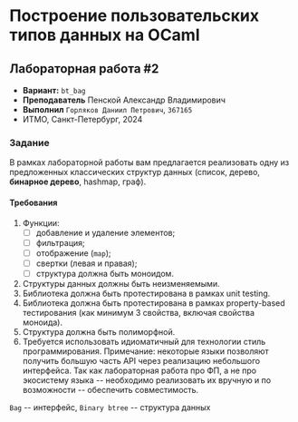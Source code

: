 # Построение пользовательских типов данных на OCaml

## Лабораторная работа #2

- **Вариант:** `bt_bag`
- **Преподаватель** Пенской Александр Владимирович  
- **Выполнил** `Горляков Даниил Петрович`, `367165`
- ИТМО, Санкт-Петербург, 2024

### Задание

В рамках лабораторной работы вам предлагается реализовать одну из предложенных
классических структур данных (список, дерево, __бинарное дерево__, hashmap, граф).

#### Требования
1. Функции:
    * [ ] добавление и удаление элементов;
    * [ ] фильтрация;
    * [ ] отображение (`map`);
    * [ ] свертки (левая и правая);
    * [ ] структура должна быть моноидом.
2. Структуры данных должны быть неизменяемыми.
3. Библиотека должна быть протестирована в рамках unit testing.
4. Библиотека должна быть протестирована в рамках property-based тестирования
(как минимум 3 свойства, включая свойства моноида).
5. Структура должна быть полиморфной.
6. Требуется использовать идиоматичный для технологии стиль программирования.
Примечание: некоторые языки позволяют получить большую часть API через
реализацию небольшого интерфейса.
Так как лабораторная работа про ФП, а не про экосистему языка -- необходимо
реализовать их вручную и по возможности -- обеспечить совместимость.

`Bag` -- интерфейс, `Binary btree` -- структура данных